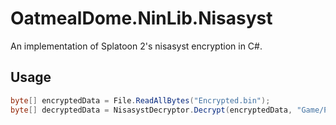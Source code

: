 # OatmealDome.NinLib.Nisasyst

An implementation of Splatoon 2's nisasyst encryption in C#.

## Usage

```csharp
byte[] encryptedData = File.ReadAllBytes("Encrypted.bin");
byte[] decryptedData = NisasystDecryptor.Decrypt(encryptedData, "Game/Path/Encrypted.bin");
```
